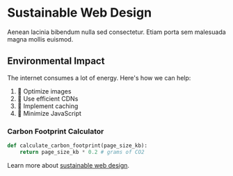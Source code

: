 # Sustainable Web Design

Aenean lacinia bibendum nulla sed consectetur. Etiam porta sem malesuada magna mollis euismod.

## Environmental Impact

The internet consumes a lot of energy. Here's how we can help:

1. 🌱 Optimize images
2. 🌿 Use efficient CDNs
3. 🌳 Implement caching
4. 🍃 Minimize JavaScript

### Carbon Footprint Calculator

```python
def calculate_carbon_footprint(page_size_kb):
    return page_size_kb * 0.2 # grams of CO2
```

Learn more about [sustainable web design](https://example.com/sustainable). 